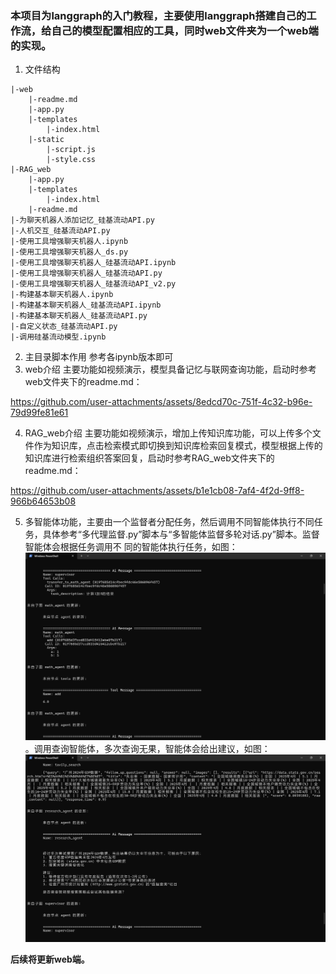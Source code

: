 ### 本项目为langgraph的入门教程，主要使用langgraph搭建自己的工作流，给自己的模型配置相应的工具，同时web文件夹为一个web端的实现。

1. 文件结构
```
|-web
    |-readme.md
    |-app.py
    |-templates
        |-index.html
    |-static
        |-script.js
        |-style.css    
|-RAG_web
    |-app.py
    |-templates
        |-index.html
    |-readme.md
|-为聊天机器人添加记忆_硅基流动API.py
|-人机交互_硅基流动API.py
|-使用工具增强聊天机器人.ipynb
|-使用工具增强聊天机器人_ds.py
|-使用工具增强聊天机器人_硅基流动API.ipynb
|-使用工具增强聊天机器人_硅基流动API.py
|-使用工具增强聊天机器人_硅基流动API_v2.py
|-构建基本聊天机器人.ipynb
|-构建基本聊天机器人_硅基流动API.ipynb
|-构建基本聊天机器人_硅基流动API.py
|-自定义状态_硅基流动API.py
|-调用硅基流动模型.ipynb
```
2. 主目录脚本作用
参考各ipynb版本即可
3. web介绍
主要功能如视频演示，模型具备记忆与联网查询功能，启动时参考web文件夹下的readme.md：


https://github.com/user-attachments/assets/8edcd70c-751f-4c32-b96e-79d99fe81e61

4. RAG_web介绍 主要功能如视频演示，增加上传知识库功能，可以上传多个文件作为知识库，点击检索模式即切换到知识库检索回复模式，模型根据上传的知识库进行检索组织答案回复，启动时参考RAG_web文件夹下的readme.md：

https://github.com/user-attachments/assets/b1e1cb08-7af4-4f2d-9ff8-966b64653b08

5. 多智能体功能，主要由一个监督者分配任务，然后调用不同智能体执行不同任务，具体参考“多代理监督.py”脚本与“多智能体监督多轮对话.py”脚本。监督智能体会根据任务调用不
同的智能体执行任务，如图：![alt text](img/多智能体监督多轮对话部分示意图1.jpg)。调用查询智能体，多次查询无果，智能体会给出建议，如图：![alt text](img/多智能体监督多轮对话部分示意图2.jpg)

**后续将更新web端。**
